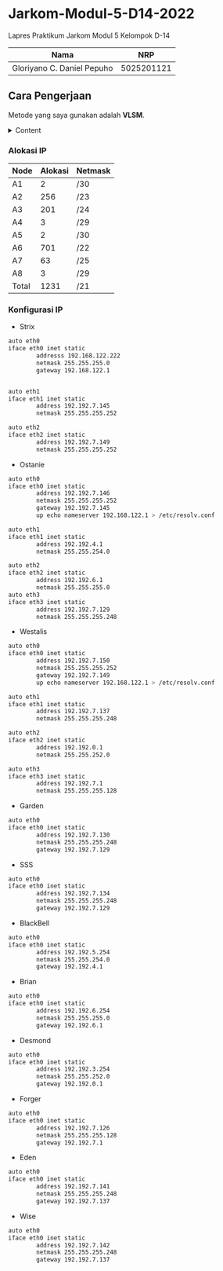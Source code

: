 # Jarkom-Modul-5-D14-2022

Lapres Praktikum Jarkom Modul 5 Kelompok D-14

| Nama                      | NRP      |
|---------------------------|----------|
|Gloriyano C. Daniel Pepuho |5025201121|

## Cara Pengerjaan

Metode yang saya gunakan adalah **VLSM**. 
<details>

  <summary>Content</summary>

 1. [Alokasi VLSM](https://user-images.githubusercontent.com/69733783/206819274-72476fe8-e4ff-4ae4-8d1f-d184185d691d.png)
 2. [Pohon IP](https://miro.com/app/board/uXjVP8LKLTM=/?share_link_id=250109350023)
 3. [Topologi](https://user-images.githubusercontent.com/69733783/206830128-f247a5cd-36c5-4859-a25c-c8e4629efec0.png)

</details>

### Alokasi IP

Node                        | Alokasi      |  Netmask   |
|---------------------------|--------------|------------|
|A1                         |2             |/30         |
|A2                         |256           |/23         |
|A3                         |201           |/24         |
|A4                         |3             |/29         |
|A5                         |2             |/30         |
|A6                         |701           |/22         |
|A7                         |63            |/25         |
|A8                         |3             |/29         |
|Total                      |1231          |/21         |

### Konfigurasi IP

* Strix

```bash
auto eth0
iface eth0 inet static
        addresss 192.168.122.222
        netmask 255.255.255.0
        gateway 192.168.122.1


auto eth1
iface eth1 inet static
        address 192.192.7.145
        netmask 255.255.255.252

auto eth2
iface eth2 inet static
        address 192.192.7.149
        netmask 255.255.255.252
```

* Ostanie

```bash
auto eth0
iface eth0 inet static
        address 192.192.7.146
        netmask 255.255.255.252
        gateway 192.192.7.145
        up echo nameserver 192.168.122.1 > /etc/resolv.conf

auto eth1
iface eth1 inet static
        address 192.192.4.1
        netmask 255.255.254.0

auto eth2
iface eth2 inet static
        address 192.192.6.1
        netmask 255.255.255.0
auto eth3
iface eth3 inet static
        address 192.192.7.129
        netmask 255.255.255.248

```

* Westalis

```bash
auto eth0
iface eth0 inet static
        address 192.192.7.150
        netmask 255.255.255.252
        gateway 192.192.7.149
        up echo nameserver 192.168.122.1 > /etc/resolv.conf

auto eth1
iface eth1 inet static
        address 192.192.7.137
        netmask 255.255.255.248

auto eth2
iface eth2 inet static
        address 192.192.0.1
        netmask 255.255.252.0

auto eth3
iface eth3 inet static
        address 192.192.7.1
        netmask 255.255.255.128
```

* Garden

```bash
auto eth0
iface eth0 inet static
        address 192.192.7.130
        netmask 255.255.255.248
        gateway 192.192.7.129
```

* SSS

```bash
auto eth0
iface eth0 inet static
        address 192.192.7.134
        netmask 255.255.255.248
        gateway 192.192.7.129
```

* BlackBell

```bash
auto eth0
iface eth0 inet static
        address 192.192.5.254
        netmask 255.255.254.0
        gateway 192.192.4.1
```

* Brian

```bash
auto eth0
iface eth0 inet static
        address 192.192.6.254
        netmask 255.255.255.0
        gateway 192.192.6.1
```

* Desmond

```bash
auto eth0
iface eth0 inet static
        address 192.192.3.254
        netmask 255.255.252.0
        gateway 192.192.0.1
```

* Forger

```bash
auto eth0
iface eth0 inet static
        address 192.192.7.126
        netmask 255.255.255.128
        gateway 192.192.7.1
```

* Eden

```bash
auto eth0
iface eth0 inet static
        address 192.192.7.141
        netmask 255.255.255.248
        gateway 192.192.7.137
```

* Wise

```bash
auto eth0
iface eth0 inet static
        address 192.192.7.142
        netmask 255.255.255.248
        gateway 192.192.7.137
```


